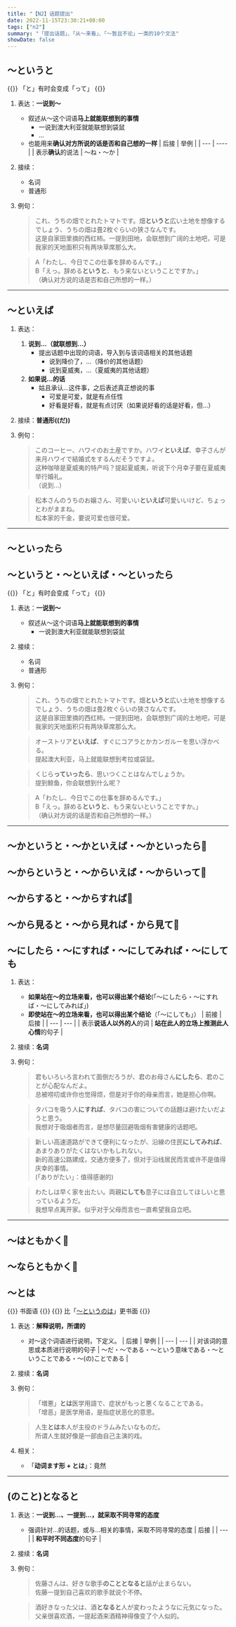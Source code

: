 ```yaml
---
title: "【N2】话题提出"
date: 2022-11-15T23:30:21+08:00
tags: ["n2"]
summary: "「提出话题」、「从〜来看」、「〜暂且不论」一类的10个文法"
showDate: false
---
```


## 〜というと
{{<alert>}}
「と」有时会变成「って」
{{</alert>}}
1. 表达：**一说到〜**
    - 叙述从〜这个词语**马上就能联想到的事情**
        - 一说到澳大利亚就能联想到袋鼠
        - ...
    - 也能用来**确认对方所说的话是否和自己想的一样**
    | 后接 | 举例 |
    | --- | ---- |
    | 表示**确认**的说法 | 〜ね・〜か |
2. 接续：
    - 名词
    - 普通形
3. 例句：
    > これ、うちの畑でとれたトマトです。畑**というと**広い土地を想像するでしょう、うちの畑は畳2枚ぐらいの狭さなんです。  
    这是自家田里摘的西红柿。一提到田地，会联想到广阔的土地吧，可是我家的天地面积只有两块草席那么大。

    > A「わたし、今日でこの仕事を辞めるんです。」  
    B「えっ。辞める**というと**、もう来ないということですか。」  
    （确认对方说的话是否和自己所想的一样。）

---
## 〜といえば
1. 表达：
    1. **说到...（就联想到...）**
        - 提出话题中出现的词语，导入到与该词语相关的其他话题
            - 说到降价了，...（降价的其他话题）
            - 说到夏威夷，...（夏威夷的其他话题）
    2. **如果说...的话**
        - 姑且承认...这件事，之后表述真正想说的事
            - 可爱是可爱，就是有点任性
            - 好看是好看，就是有点讨厌（如果说好看的话是好看，但...）

2. 接续：**普通形((だ))**
3. 例句：
    > このコーヒー、ハワイのお土産ですか。ハワイ**といえば**、幸子さんが来月ハワイで結婚式をするんだそうですよ。  
    这种咖啡是夏威夷的特产吗？提起夏威夷，听说下个月幸子要在夏威夷举行婚礼。  
    （说到...）

    > 松本さんのうちのお嬢さん、可愛いい**といえば**可愛いいけど、ちょっとわがままね。  
    松本家的千金，要说可爱也很可爱。

---
## 〜といったら
## 〜というと・〜といえば・〜といったら
{{<alert>}}
「と」有时会变成「って」
{{</alert>}}
1. 表达：**一说到〜**
    - 叙述从〜这个词语**马上就能联想到的事情**
        - 一说到澳大利亚就能联想到袋鼠
2. 接续：
    - 名词
    - 普通形
3. 例句：
    > これ、うちの畑でとれたトマトです。畑**というと**広い土地を想像するでしょう、うちの畑は畳2枚ぐらいの狭さなんです。  
    这是自家田里摘的西红柿。一提到田地，会联想到广阔的土地吧，可是我家的天地面积只有两块草席那么大。

    > オーストリア**といえば**、すぐにコアラとかカンガルーを思い浮かべる。  
    提起澳大利亚，马上就能联想到考拉或袋鼠。

    > くじら**っていったら**、思いつくことはなんでしょうか。  
    提到鲸鱼，你会联想到什么呢？

    > A「わたし、今日でこの仕事を辞めるんです。」  
    B「えっ。辞める**というと**、もう来ないということですか。」  
    （确认对方说的话是否和自己所想的一样。）

---
## 〜かというと・〜かといえば・〜かといったら📍
## 〜からというと・〜からいえば・〜からいって📍
## 〜からすると・〜からすれば📍
## 〜から見ると・〜から見れば・から見て📍
## 〜にしたら・〜にすれば・〜にしてみれば・〜にしても
1. 表达：
    - **如果站在〜的立场来看，也可以得出某个结论**(「〜にしたら・〜にすれば・〜にしてみれば」)
    - **即使站在〜的立场来看，也可以得出某个结论**（「〜にしても」）
    | 前接 | 后接 |
    | --- | --- |
    | 表示**说话人以外的人**的词 | **站在此人的立场上推测此人心情**的句子 |
2. 接续：**名词**
3. 例句：

    > 君もいろいろ言われて面倒だろうが、君のお母さん**にしたら**、君のことが心配なんだよ。  
    总被唠叨或许你也觉得烦，但是对于你的母亲而言，她是担心你啊。

    > タバコを吸う人**にすれば**、タバコの害についての話題は避けたいだようと思う。  
    我想对于吸烟者而言，是想尽量回避吸烟有害健康的话题吧。

    > 新しい高速道路ができて便利になったが、沿線の住民**にしてみれば**、あまりありがたくはないかもしれない。  
    新的高速公路建成，交通方便多了，但对于沿线居民而言或许不是值得庆幸的事情。  
    (「ありがたい」：值得感谢的)

    > わたしは早く家を出たい。両親**にしても**息子には自立してほしいと思っているようだ。  
    我想早点离开家。似乎对于父母而言也一直希望我自立吧。

---
## 〜はともかく📍
## 〜ならともかく📍
## 〜とは
{{<badge>}}
书面语
{{</badge>}}
{{<alert>}}
比「[〜というのは](/n3/c/#というのはだ)」更书面
{{</alert>}}

1. 表达：**解释说明，所谓的**
    - 对〜这个词语进行说明，下定义。
    | 后接 | 举例 |
    | --- | --- |
    | 对该词的意思或本质进行说明的句子 | 〜だ・〜である・〜という意味である・〜ということである・〜(の)ことである |
2. 接续：**名词**
3. 例句：
    > 「増悪」**とは**医学用語で、症状がもっと悪くなることである。  
    「增恶」是医学用语，是指症状恶化的意思。

    > 人生**とは**本人が主役のドラムみたいなものだ。  
    所谓人生就好像是一部由自己主演的戏。
4. 相关：
    - 「**动词ます形 + とは**」：竟然

---
## (のこと)となると
1. 表达：**一说到...、一提到...，就采取不同寻常的态度**
    - 强调针对...的话题，或与...相关的事情，采取不同寻常的态度
    | 后接 |
    | --- |
    | **和平时不同态度**的句子 |

2. 接续：**名词**
3. 例句：
    > 佐藤さんは、好きな歌手**のこととなると**話が止まらない。  
    佐藤一提到自己喜欢的歌手就说个不停。

    > 酒好きなった父は、酒**となると**人が変わったようなに元気になった。  
    父亲很喜欢酒，一提起酒来酒精神得像变了个人似的。